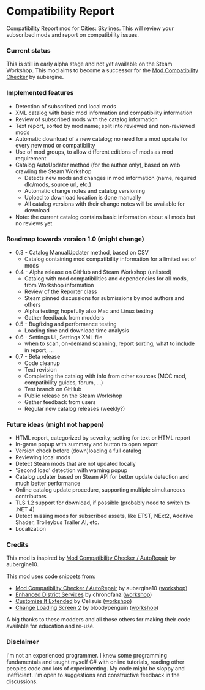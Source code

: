 # Compatibility Report

Compatibility Report mod for Cities: Skylines. This will review your subscribed mods and report on compatibility issues.

### Current status
This is still in early alpha stage and not yet available on the Steam Workshop. This mod aims to become a successor for the [Mod Compatibility Checker](https://steamcommunity.com/sharedfiles/filedetails/?id=2034713132) by aubergine.

### Implemented features
* Detection of subscribed and local mods
* XML catalog with basic mod information and compatibility information
* Review of subscribed mods with the catalog information
* Text report, sorted by mod name; split into reviewed and non-reviewed mods
* Automatic download of a new catalog; no need for a mod update for every new mod or compatibility
* Use of mod groups, to allow different editions of mods as mod requirement
* Catalog AutoUpdater method (for the author only), based on web crawling the Steam Workshop
  * Detects new mods and changes in mod information (name, required dlc/mods, source url, etc.)
  * Automatic change notes and catalog versioning
  * Upload to download location is done manually
  * All catalog versions with their change notes will be available for download
* Note: the current catalog contains basic information about all mods but no reviews yet

### Roadmap towards version 1.0 (might change)
* 0.3 - Catalog ManualUpdater method, based on CSV
  * Catalog containing mod compatibility information for a limited set of mods
* 0.4 - Alpha release on GitHub and Steam Workshop (unlisted)
  * Catalog with mod compatibilities and dependencies for all mods, from Workshop information
  * Review of the Reporter class
  * Steam pinned discussions for submissions by mod authors and others
  * Alpha testing; hopefully also Mac and Linux testing
  * Gather feedback from modders
* 0.5 - Bugfixing and performance testing
  * Loading time and download time analysis
* 0.6 - Settings UI, Settings XML file
  * when to scan, on-demand scanning, report sorting, what to include in report, ...
* 0.7 - Beta release
  * Code cleanup
  * Text revision
  * Completing the catalog with info from other sources (MCC mod, compatibility guides, forum, ...)
  * Test branch on GitHub
  * Public release on the Steam Workshop
  * Gather feedback from users
  * Regular new catalog releases (weekly?)

### Future ideas (might not happen)
* HTML report, categorized by severity; setting for text or HTML report
* In-game popup with summary and button to open report
* Version check before (down)loading a full catalog
* Reviewing local mods
* Detect Steam mods that are not updated locally
* 'Second load' detection with warning popup
* Catalog updater based on Steam API for better update detection and much better performance
* Online catalog update procedure, supporting multiple simultaneous contributors
* TLS 1.2 support for download, if possible (probably need to switch to .NET 4)
* Detect missing mods for subscribed assets, like ETST, NExt2, Additive Shader, Trolleybus Trailer AI, etc.
* Localization

### Credits
This mod is inspired by [Mod Compatibility Checker / AutoRepair](https://github.com/CitiesSkylinesMods/AutoRepair) by aubergine10.

This mod uses code snippets from:
* [Mod Compatibility Checker / AutoRepair](https://github.com/CitiesSkylinesMods/AutoRepair) by aubergine10 ([workshop](https://steamcommunity.com/sharedfiles/filedetails/?id=2034713132))
* [Enhanced District Services](https://github.com/chronofanz/EnhancedDistrictServices) by chronofanz ([workshop](https://steamcommunity.com/sharedfiles/filedetails/?id=2303997489))
* [Customize It Extended](https://github.com/Celisuis/CustomizeItExtended) by Celisuis ([workshop](https://steamcommunity.com/sharedfiles/filedetails/?id=1806759255))
* [Change Loading Screen 2](https://github.com/bloodypenguin/ChangeLoadingImage) by bloodypenguin ([workshop](https://steamcommunity.com/sharedfiles/filedetails/?id=1818482110))

A big thanks to these modders and all those others for making their code available for education and re-use.

### Disclaimer
I'm not an experienced programmer. I knew some programming fundamentals and taught myself C# with online tutorials, reading other peoples code and lots of experimenting. My code might be sloppy and inefficient. I'm open to suggestions and constructive feedback in the discussions.